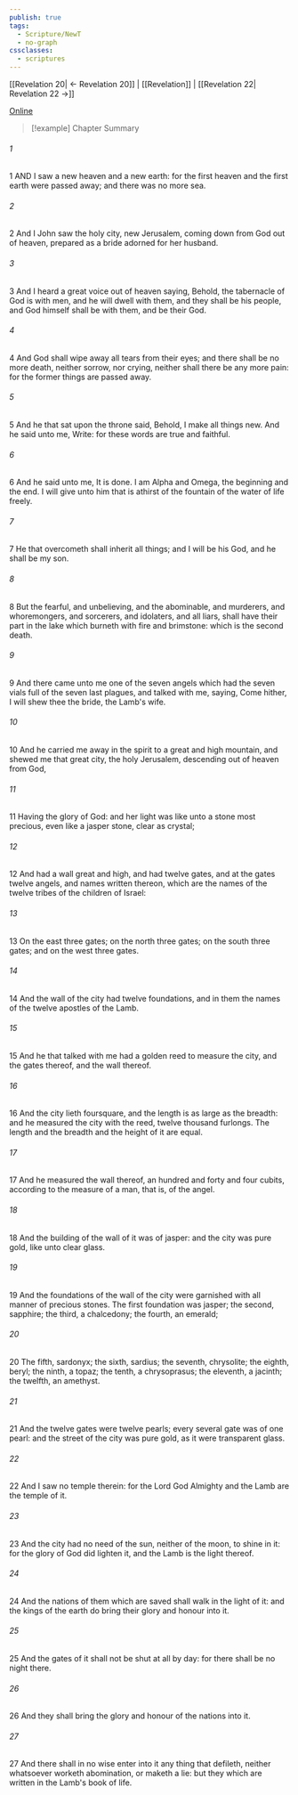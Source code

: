 ```yaml
---
publish: true
tags:
  - Scripture/NewT
  - no-graph
cssclasses:
  - scriptures
---
```

[[Revelation 20| ← Revelation 20]] | [[Revelation]] | [[Revelation 22| Revelation 22 →]]

[Online](https://churchofjesuschrist.org/study/scriptures/nt/rev/21?lang=eng)

>[!example] Chapter Summary
>
###### 1
1 AND I saw a new heaven and a new earth: for the first heaven and the first earth were passed away; and there was no more sea.
###### 2
2 And I John saw the holy city, new Jerusalem, coming down from God out of heaven, prepared as a bride adorned for her husband.
###### 3
3 And I heard a great voice out of heaven saying, Behold, the tabernacle of God is with men, and he will dwell with them, and they shall be his people, and God himself shall be with them, and be their God.
###### 4
4 And God shall wipe away all tears from their eyes; and there shall be no more death, neither sorrow, nor crying, neither shall there be any more pain: for the former things are passed away.
###### 5
5 And he that sat upon the throne said, Behold, I make all things new. And he said unto me, Write: for these words are true and faithful.
###### 6
6 And he said unto me, It is done. I am Alpha and Omega, the beginning and the end. I will give unto him that is athirst of the fountain of the water of life freely.
###### 7
7 He that overcometh shall inherit all things; and I will be his God, and he shall be my son.
###### 8
8 But the fearful, and unbelieving, and the abominable, and murderers, and whoremongers, and sorcerers, and idolaters, and all liars, shall have their part in the lake which burneth with fire and brimstone: which is the second death.
###### 9
9 And there came unto me one of the seven angels which had the seven vials full of the seven last plagues, and talked with me, saying, Come hither, I will shew thee the bride, the Lamb's wife.
###### 10
10 And he carried me away in the spirit to a great and high mountain, and shewed me that great city, the holy Jerusalem, descending out of heaven from God,
###### 11
11 Having the glory of God: and her light was like unto a stone most precious, even like a jasper stone, clear as crystal;
###### 12
12 And had a wall great and high, and had twelve gates, and at the gates twelve angels, and names written thereon, which are the names of the twelve tribes of the children of Israel:
###### 13
13 On the east three gates; on the north three gates; on the south three gates; and on the west three gates.
###### 14
14 And the wall of the city had twelve foundations, and in them the names of the twelve apostles of the Lamb.
###### 15
15 And he that talked with me had a golden reed to measure the city, and the gates thereof, and the wall thereof.
###### 16
16 And the city lieth foursquare, and the length is as large as the breadth: and he measured the city with the reed, twelve thousand furlongs. The length and the breadth and the height of it are equal.
###### 17
17 And he measured the wall thereof, an hundred and forty and four cubits, according to the measure of a man, that is, of the angel.
###### 18
18 And the building of the wall of it was of jasper: and the city was pure gold, like unto clear glass.
###### 19
19 And the foundations of the wall of the city were garnished with all manner of precious stones. The first foundation was jasper; the second, sapphire; the third, a chalcedony; the fourth, an emerald;
###### 20
20 The fifth, sardonyx; the sixth, sardius; the seventh, chrysolite; the eighth, beryl; the ninth, a topaz; the tenth, a chrysoprasus; the eleventh, a jacinth; the twelfth, an amethyst.
###### 21
21 And the twelve gates were twelve pearls; every several gate was of one pearl: and the street of the city was pure gold, as it were transparent glass.
###### 22
22 And I saw no temple therein: for the Lord God Almighty and the Lamb are the temple of it.
###### 23
23 And the city had no need of the sun, neither of the moon, to shine in it: for the glory of God did lighten it, and the Lamb is the light thereof.
###### 24
24 And the nations of them which are saved shall walk in the light of it: and the kings of the earth do bring their glory and honour into it.
###### 25
25 And the gates of it shall not be shut at all by day: for there shall be no night there.
###### 26
26 And they shall bring the glory and honour of the nations into it.
###### 27
27 And there shall in no wise enter into it any thing that defileth, neither whatsoever worketh abomination, or maketh a lie: but they which are written in the Lamb's book of life.



